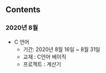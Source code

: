 ## Contents
### 2020년 8월
- C 언어
    + 기간: 2020년 8월 16일 ~ 8월 31일
    + 교재 : C언어 베이직
    + 프로젝트 : 계산기



